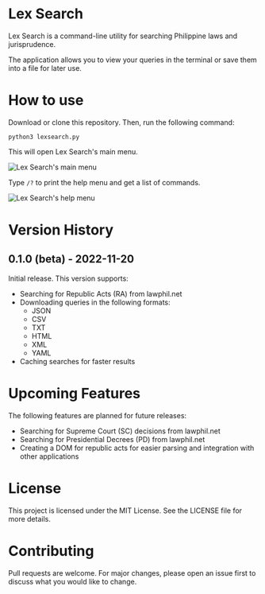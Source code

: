 # Lex Search

Lex Search is a command-line utility for searching Philippine laws and jurisprudence.

The application allows you to view your queries in the terminal or save them into a file for later use.

# How to use

Download or clone this repository. Then, run the following command:

    python3 lexsearch.py

This will open Lex Search's main menu.

![Lex Search's main menu](https://i.imgur.com/hqATKWF.png)


Type `/?` to print the help menu and get a list of commands.

![Lex Search's help menu](https://i.imgur.com/xDM1fOk.png)

# Version History

## 0.1.0 (beta) - 2022-11-20
Initial release.
This version supports:
- Searching for Republic Acts (RA) from lawphil.net
- Downloading queries in the following formats:
    - JSON
    - CSV
    - TXT
    - HTML
    - XML
    - YAML
- Caching searches for faster results

# Upcoming Features
The following features are planned for future releases:
- Searching for Supreme Court (SC) decisions from lawphil.net
- Searching for Presidential Decrees (PD) from lawphil.net
- Creating a DOM for republic acts for easier parsing and integration with other applications

# License
This project is licensed under the MIT License. See the LICENSE file for more details.

# Contributing
Pull requests are welcome. For major changes, please open an issue first to discuss what you would like to change.

